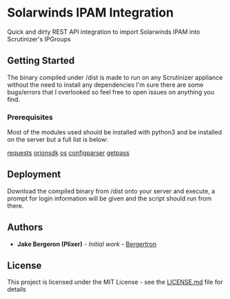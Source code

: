 # Solarwinds IPAM Integration

Quick and dirty REST API integration to import Solarwinds IPAM into Scrutinizer's IPGroups

## Getting Started

The binary compiled under /dist is made to run on any Scrutinizer appliance without the need to install any dependencies
I'm sure there are some bugs/errors that I overlooked so feel free to open issues on anything you find.

### Prerequisites

Most of the modules used should be installed with python3 and be installed on the server but a full list is below:

[requests](https://github.com/requests/requests)
[orionsdk](https://github.com/solarwinds/OrionSDK)
[os](https://docs.python.org/2/library/os.html)
[configparser](https://docs.python.org/2/library/configparser.html)
[getpass](https://docs.python.org/2/library/getpass.html)

## Deployment

Download the compiled binary from /dist onto your server and execute, a prompt for login information will be given and the script should run from there.

## Authors

* **Jake Bergeron (Plixer)** - *Initial work* - [Bergertron](https://github.com/Bergertron)
## License

This project is licensed under the MIT License - see the [LICENSE.md](LICENSE.md) file for details


